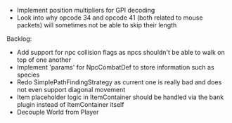 - Implement position multipliers for GPI decoding
- Look into why opcode 34 and opcode 41 (both related to mouse packets) will sometimes not be able to skip their length

Backlog:
- Add support for npc collision flags as npcs shouldn't be able to walk on top of one another
- Implement 'params' for NpcCombatDef to store information such as species
- Redo SimplePathFindingStrategy as current one is really bad and does not even support diagonal movement
- Item placeholder logic in ItemContainer should be handled via the bank plugin instead of ItemContainer itself
- Decouple World from Player